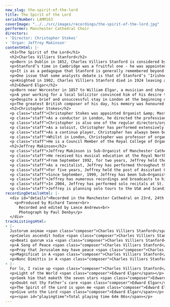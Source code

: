 ```yaml
---
new_slug: the-spirit-of-the-lord
title: The Spirit of the Lord
serialNumber: LAMM163
coverImage: "../../src/images/recordings/the-spirit-of-the-lord.jpg"
performer: Manchester Cathedral Choir
directors:
- 'Director: Christopher Stokes'
- 'Organ: Jeffrey Makinson'
contentHtml: |-
  <h1>The Spirit of the Lord</h1>
  <h2>Charles Villiers Stanford</h2>
  <p>Born in Dublin in 1852, Charles Villiers Stanford is considered by many to stand alongside Hubert Parry as a central figure in the ‘renaissance’ of British music at the end of the 19th century. His father was a lawyer and amateur musician and from a young age he was surrounded by culture, gaining insights into the music of many great composers, including Bach, Brahms and Mendelssohn. From a relatively young age Stanford was active as a composer, completing orchestral, chamber and sacred works before winning the organ scholarship to Queens College, Cambridge in 1870.</p>
  <p>Stanford’s time in Cambridge was a fruitful one - he was appointed conductor of the Cambridge University Musical Society (CUMS) in 1873 and organist at Trinity College early the following year. He took time off from his duties at Trinity in both 1874 and 1875 to visit Leipzig and again in 1876 to visit Berlin, trips which surely expanded his already very broad musical horizons. Appointment as Professor of Music at Cambridge came in 1887.</p>
  <p>It is as a pedagogue that Stanford is generally remembered beyond church music circles. As Professor of Composition at the Royal College of Music (a post he held from 1883) he taught many of the next generation of British composers including Benjamin, Bridge, Butterworth, Dyson, Gurney, Howells, Ireland and Vaughan Williams. It is strange, therefore, that so few of his own works are heard today. In his own time his ‘Irish’ Symphony (No.3) was performed across Europe, most notably at the opening of the Concertgebouw in Amsterdam, as well as in New York under the baton of Gustav Mahler in 1911. One field he yearned to achieve success in was that of Opera – he even lead a petition to London County Council appealing for the formation of a ‘national’ opera in 1898 – yet success largely eluded him. His opera Shamus O’Brien was, however, performed at the Broadway Theatre in New York in 1897.</p>
  <p>One issue that some analysts debate is that of Stanford’s ‘Irishness’. He was brought up in a privileged class descended from sixteenth and seventeenth century Englishmen. He supported the principles of the Act of Union (1800) and opposed Gladstone’s declaration of Home Rule in the later nineteenth century. He also banned performances of Shamus O’Brien in 1912, not wishing to be seen to encourage anti-Union sentiment. He must have, nonetheless, felt a spiritual bond with Ireland given the titles and material of many of his works. Even some of his organ pieces are based on Irish melodies.</p>
  <p>Knighted in 1902, Charles Villiers Stanford died in 1924 leaving a substantial legacy in both his former students and in his music.</p>
  <h2>Edward Elgar</h2>
  <p>Born near Worcester in 1857 to William Elgar, a musician and shop-owner, and Ann, an educated woman with an interest in music and the arts, the young Edward Elgar was from a young age exposed to music. Though he received tuition only upon the violin, Edward attracted attention though his piano improvisations. By the age of ten he was already writing music.</p>
  <p>A year working for a local Solicitor convinced him of his desire to pursue a career in music, and at sixteen Edward Elgar became a freelance musician, playing in many ensembles, both upon the violin and the bassoon. In 1884 he played first violin under Dvorˇák in the Three Choirs Festival of that year held in Worcester. By the later 1880s he had taken over from his father as organist of St.George’s Roman Catholic Church in Worcester.</p>
  <p>Despite a brief and unsuccessful stay in London at the beginning of the 1890s, Elgar’s music increased in popularity and by 1899 – the year the ‘Enigma’ Variations were born – he was a national figure. The premiere of The Dream of Gerontius a year later was somewhat less successful, yet its effect was enough to demonstrate the works enormous importance. Over the next few years Gerontius was heard across the continent. In 1904 the remarkable happened, for the first time a festival of music by a living British composer was held in Elgar’s honour at the Royal Opera House in Covent Garden. The disappointment of Gerontius’ genesis was consigned very firmly to history and, the success he so desired having been won, Elgar moved once more to London in 1912. Through works such as the ‘Pomp and Circumstance’ marches and later the Cello Concerto, Elgar had won the heart of a nation and a achieved a popularity across the musical world that remains undimmed to this day – one only needs to witness the ‘Last Night of the Proms’ for evidence of this.</p>
  <p>The greatest British composer of his day, his memory was honoured by the erection of a tablet in Westminster Abbey in 1972.</p>
  <h2>Christopher Stokes</h2>
  <p class="staff">Christopher Stokes was appointed Organist &amp; Master of the Choristers of Manchester Cathedral in 1996, having previously been appointed Organist of the Cathedral in 1992. Prior to that he worked in London, having held posts in two of London’s leading churches: as Organist &amp; Master of Music at St. Martin-in-the-Fields in Trafalgar Square and Director of Music at St. Margaret’s, Westminster Abbey.</p>
  <p class="staff">As a conductor in London, he directed the professional choirs for services at St. Martin's and St. Margaret’s at which royalty and ‘famous names’ from politics and the stage were often present. He also founded The Baroque Soloists of St Martin-in-the-Fields, (a group of leading baroque players and singers London). In Manchester he directs the Cathedral Choir, which, in addition to the essential Opus Dei, sings for regular television and radio broadcasts and has recorded a number of CDs. He also conducts the Cathedral Cantata Choir, which performs with the Manchester Camerata, and the Northern Chamber Orchestra.</p>
  <p class="staff">Christopher is also one of the regular directors/organists for Daily Service on BBC Radio 4. He directed the music for the 2001 live transmission of the Ascension Day service on Radio 4, conducting the Academy of St. Martin in the Fields and the Daily Service Singers. He again directed the service in 2002 with His Majesties Sagbutts and Cornetts.</p>
  <p class="staff">As a soloist, Christopher has performed extensively both in the UK and abroad. In 1997 he was the first to record on the Marcussen organ in Manchester’s new Bridgewater Hall with the BBC Philharmonic Orchestra. In February 1999 he played Elgar’s Organ Sonata in G there as part of the ‘Concert Plus’ series for the BBC. Since then, he has given two further recitals in the Hall. He has appeared as concerto soloist with numerous orchestras including the Manchester Camerata, the Northern Chamber Orchestra and the Orchestra of the Golden Age.</p>
  <p class="staff">As a continuo player, Christopher has always been busy. He has performed, toured, broadcast and recorded CDs with most of Britain's leading orchestras including the Hanover Band; the London Mozart Players; the London Symphony Orchestra; the London Bach Orchestra; the BBC Philharmonic Orchestra; the Hallé Orchestra and the Northern Chamber Orchestra. He has also performed and recorded with the Salzburg Bach-Chor and the MDR Radio Choir. He has a great many television and radio broadcasts to his credit.</p>
  <p class="staff">Whilst in London, Christopher was professor of organ at Trinity College of Music from 1976-1992, where he also studied from 1972-1976. He was invited to become Head of Organ Studies at Chetham’s School of Music in 1994.</p>
  <p class="staff">He is a Council Member of the Royal College of Organists and serves on its Education &amp; Events Group. He was also the Artistic Director of the Royal College of Organists’ Performer of the Year 2000 competition.</p>
  <h2>Jeffrey Makinson</h2>
  <p class="staff">Jeffrey Makinson is Sub-Organist of Manchester Cathedral and Coordinator of Organ Studies at the Royal Northern College of Music. He also teaches pianoforte at Chetham’s School of Music.</p>
  <p class="staff">He received his musical education at the Royal Northern College of Music, graduating with honours in 1992, also gaining the highest award for performance offered by the college, the Professional Performance Diploma. During his undergraduate years he studied the organ with Ronald Frost and was Organ Scholar at the City Church of St. Ann, Manchester.</p>
  <p class="staff">From September 1992, for two years, Jeffrey held the post of Organ Scholar at York Minster, developing a keen interest in choral direction and accompaniment. This he combined with postgraduate organ study at the RNCM with Gordon Stewart. For two years he won the Alice Shawcross prize for keyboard studies in Church Music. Jeffrey’s studies were also assisted by a Countess of Munster musical scholarship. During his time at York, Jeffrey gained the Fellowship of the Royal College of Organists.</p>
  <p class="staff">As a recitalist, Jeffrey has performed throughout the country, at many of the major British Cathedrals, collegiate chapels, churches, and concert halls, including numerous recitals at Westminster Abbey, Westminster Cathedral, St. Paul’s Cathedral and King’s College, Cambridge.</p>
  <p class="staff">For five years, Jeffrey held the post of Assistant Organist at Lincoln Cathedral, working with Colin Walsh. He also taught privately in Lincoln and directed two local choirs.</p>
  <p class="staff">Since September, 1999, Jeffrey has been Sub–Organist at Manchester Cathedral, working with Christopher Stokes, playing for most Cathedral services, and directing the Cathedral Voluntary Choir. He is active as a recitalist, accompanist and teacher throughout the city and region. In September 2000, he joined the staff the Royal Northern College of Music as Tutor in Organ Studies and he now coordinates the department. In 2001 he was a tutor at the Oundle ‘Pulling out the stops’ course for young organists.</p>
  <p class="staff">Jeffrey has numerous recordings and broadcasts to his credit, with York, Lincoln and Manchester Cathedral choirs, amongst others. He is a regular musical director and organist for BBC Radio Daily Service and in 2001 he played for the BBC pilgrimage in Rome. He has given first performances of works by Mark Blatchly, Martin Bussey, Bob Chilcott, Naji Hakim, Grayston Ives, Francis Jackson, George Lloyd, Richard Lloyd, Philip Moore and Andrew Sallis. Since 1998, he has been Organist in Residence at the Exon Singers Festival. In Manchester, he regularly performs with the BBC Philharmonic, Hallé and Northern Chamber Orchestras and the Manchester Camerata.</p>
  <p class="staff">In 2004, Jeffrey has performed solo recitals at St. Paul’s Cathedral, Westminster Abbey, St. John’s College, Cambridge, Manchester, Chester and Carlisle Cathedrals and Temple Church, London.</p>
  <p class="staff">Jeffrey is planning solo tours to the USA and Scandinavia in 2005.</p>
recordingDetailsHtml: |-
  <div id="details">Recorded in the Manchester Cathedral on 23rd, 24th and 25th June 2003 by kind permission of the Dean and Chapter.
    <p>Produced by Richard Tanner<br>
      Recorded and edited by Lance Andrews<br>
      Photograph by Paul Denby</p>
  </div>
trackListingsHtml:
- |-
  Justorum animae <span class="composer">Charles Villiers Stanford</span>
  <p>Coelos ascendit hodie <span class="composer">Charles Villiers Stanford</span></p>
  <p>Beati quorum via <span class="composer">Charles Villiers Stanford</span></p>
  <p>A Song of Peace <span class="composer">Charles Villiers Stanford</span></p>
  <p>Pray that Jerusalem may have peace <span class="composer">Charles Villiers Stanford</span></p>
  <p>Magnificat in A <span class="composer">Charles Villiers Stanford</span></p>
  <p>Nunc Dimittis in A <span class="composer">Charles Villiers Stanford</span></p>
- |-
  For lo, I raise up <span class="composer">Charles Villiers Stanford</span>
  <p>Light of the World <span class="composer">Edward Elgar</span></p>
  <p>Seek him that maketh the seven stars <span class="composer">Edward Elgar</span></p>
  <p>Doubt not thy Father’s care <span class="composer">Edward Elgar</span></p>
  <p>The Spirit of the Lord is upon me <span class="composer">Edward Elgar</span></p>
  <p>Give unto the Lord <span class="composer">Edward Elgar</span></p>
  <p><span id="playingtime">Total playing time 64m 06s</span></p>
---
```


